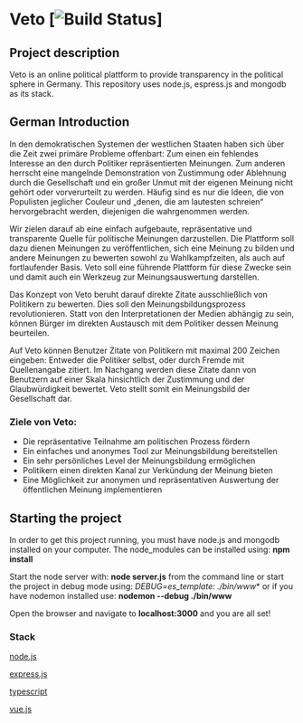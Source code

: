 # Veto [![Build Status](https://travis-ci.org/martinpinto/Veto.svg?branch=master)]

## Project description
Veto is an online political plattform to provide transparency in the political sphere in Germany.
This repository uses node.js, espress.js and mongodb as its stack.

## German Introduction

In den demokratischen Systemen der westlichen Staaten haben sich über die Zeit zwei primäre Probleme offenbart: Zum einen ein fehlendes Interesse an den durch Politiker repräsentierten Meinungen. Zum anderen herrscht eine mangelnde Demonstration von Zustimmung oder Ablehnung durch die Gesellschaft und ein großer Unmut mit der eigenen Meinung nicht gehört oder vorverurteilt zu werden. Häufig sind es nur die Ideen, die von Populisten jeglicher Couleur und „denen, die am lautesten schreien“ hervorgebracht werden, diejenigen die wahrgenommen werden.

Wir zielen darauf ab eine einfach aufgebaute, repräsentative und transparente Quelle für politische Meinungen darzustellen. Die Plattform soll dazu dienen Meinungen zu veröffentlichen, sich eine Meinung zu bilden und andere Meinungen zu bewerten sowohl zu Wahlkampfzeiten, als auch auf fortlaufender Basis. Veto soll eine führende Plattform für diese Zwecke sein und damit auch ein Werkzeug zur Meinungsauswertung darstellen.

Das Konzept von Veto beruht darauf direkte Zitate ausschließlich von Politikern zu bewerten. Dies soll den Meinungsbildungsprozess revolutionieren. Statt von den Interpretationen der Medien abhängig zu sein, können Bürger im direkten Austausch mit dem Politiker dessen Meinung beurteilen.

Auf Veto können Benutzer Zitate von Politikern mit maximal 200 Zeichen eingeben: Entweder die Politiker selbst, oder durch Fremde mit Quellenangabe zitiert. Im Nachgang werden diese Zitate dann von Benutzern auf einer Skala hinsichtlich der Zustimmung und der Glaubwürdigkeit bewertet. Veto stellt somit ein Meinungsbild der Gesellschaft dar.

### Ziele von Veto:
- Die repräsentative Teilnahme am politischen Prozess fördern
- Ein einfaches und anonymes Tool zur Meinungsbildung bereitstellen
- Ein sehr persönliches Level der Meinungsbildung ermöglichen
- Politikern einen direkten Kanal zur Verkündung der Meinung bieten
- Eine Möglichkeit zur anonymen und repräsentativen Auswertung der öffentlichen Meinung implementieren

## Starting the project

In order to get this project running, you must have node.js and mongodb installed on your computer.
The node_modules can be installed using: **npm install**

Start the node server with: **node server.js** from the command line or start the project in debug mode using: **DEBUG=es_template:* ./bin/www** or if you have nodemon installed use: **nodemon --debug ./bin/www**

Open the browser and navigate to **localhost:3000** and you are all set!

### Stack

[node.js](http://nodejs.org/)

[express.js](http://expressjs.com)

[typescript](https://www.typescriptlang.org/)

[vue.js](https://vuejs.org/)

